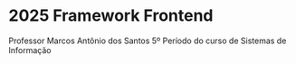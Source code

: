 # 2025 Framework Frontend

Professor Marcos Antônio dos Santos
5º Período do curso de Sistemas de Informação
